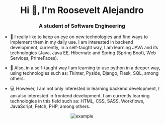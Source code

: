 <h1 align="center">Hi 👋, I'm Roosevelt Alejandro</h1>
<h3 align="center">A student of Software Engineering</h3>

- 🔭 I really like to keep an eye on new technologies and find ways to implement them in my daily use. I am interested in backend development, currently, in a self-taught way, I am learning JAVA and its technologies (Java, Java EE, Hibernate and Spring (Spring Boot), Web Services, PrimeFaces).

- 🌱 Also, in a self-taught way I am learning to use python in a deeper way, using technologies such as: Tkinter, Pyside, Django, Flask, SQL, among others.

- 💻 However, I am not only interested in learning backend development, I am also interested in frontend development. I am currently learning technologies in this field such as: HTML, CSS, SASS, Workflows, JavaScript, Fetch, PHP, among others.

<div align="center">
  <img src="https://media.giphy.com/media/bGgsc5mWoryfgKBx1u/giphy.gif" alt="example">
</div>


